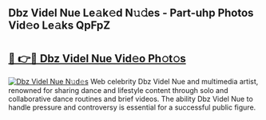 ## Dbz Videl Nue Le𝚊k𝚎d N𝚞𝚍es - Part-uhp Photos Vid𝚎o Le𝚊ks QpFpZ

# <h2><a href="http://fb71atj.evod.top/?m=Dbz+Videl+Nue">🔗 👉🔴 Dbz Videl Nue Vid𝚎o Ph𝚘t𝚘s</a></h2>

[![Dbz Videl Nue N𝚞d𝚎s](https://i.imgur.com/8V9OHl7.gif)](http://fb71atj.evod.top/?m=Dbz+Videl+Nue)
Web celebrity Dbz Videl Nue and multimedia artist, renowned for sharing dance and lifestyle content through solo and collaborative dance routines and brief videos. The ability Dbz Videl Nue to handle pressure and controversy is essential for a successful public figure. 
